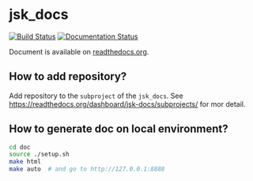 # jsk_docs

[![Build Status](https://travis-ci.org/jsk-ros-pkg/jsk_docs.svg?branch=master)](https://travis-ci.org/jsk-ros-pkg/jsk_docs)
[![Documentation Status](https://readthedocs.org/projects/jsk-docs/badge/?version=latest)](http://jsk-docs.readthedocs.org/en/latest/?badge=latest)

Document is available on [readthedocs.org](http://jsk-docs.readthedocs.org/en/latest/?badge=latest).


## How to add repository?

Add repository to the `subproject` of the `jsk_docs`. See https://readthedocs.org/dashboard/jsk-docs/subprojects/ for mor detail.


## How to generate doc on local environment?

```bash
cd doc
source ./setup.sh
make html
make auto  # and go to http://127.0.0.1:8888
```
